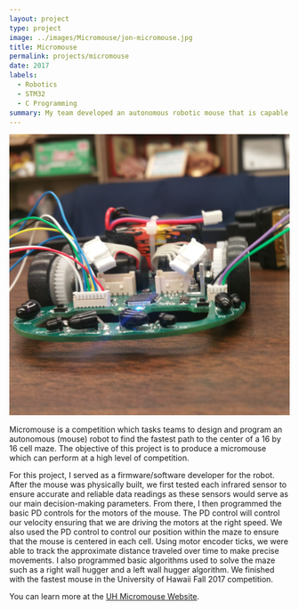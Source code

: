 ```yaml
---
layout: project
type: project
image: ../images/Micromouse/jon-micromouse.jpg
title: Micromouse
permalink: projects/micromouse
date: 2017
labels:
  - Robotics
  - STM32
  - C Programming
summary: My team developed an autonomous robotic mouse that is capable of solving a maze.
---
```

<img class="ui medium right floated rounded image" src="../images/Micromouse/jon-micromouse.jpg">




Micromouse is a competition which tasks teams to design and program an autonomous (mouse) robot to find the fastest path to the center of a 16 by 16 cell maze. The objective of this project is to produce a micromouse which can perform at a high level of competition.

For this project, I served as a firmware/software developer for the robot. After the mouse was physically built, we first tested each infrared sensor to ensure accurate and reliable data readings as these sensors would serve as our main decision-making parameters.  From there, I then programmed the basic PD controls for the motors of the mouse.  The PD control will control our velocity ensuring that we are driving the motors at the right speed. We also used the PD control to control our position within the maze to ensure that the mouse is centered in each cell. Using motor encoder ticks, we were able to track the approximate distance traveled over time to make precise movements. I also programmed basic algorithms used to solve the maze such as a right wall hugger and a left wall hugger algorithm. We finished with the fastest mouse in the University of Hawaii Fall 2017 competition.

You can learn more at the [UH Micromouse Website](http://www-ee.eng.hawaii.edu/~mmouse/about.html).
